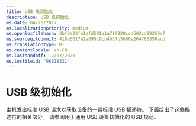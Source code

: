 ```yaml
---
title: USB 级初始化
description: USB 级初始化
ms.date: 04/20/2017
ms.localizationpriority: medium
ms.openlocfilehash: 3bf6a23fe1afd591a1a71f829ccd602cd29250a7
ms.sourcegitcommit: 418e6617e2a695c9cb4b37b5b60e264760858acd
ms.translationtype: MT
ms.contentlocale: zh-CN
ms.lasthandoff: 12/07/2020
ms.locfileid: "96818321"
---
```

# <a name="usb-level-initialization"></a>USB 级初始化





主机发出标准 USB 请求以获取设备的一组标准 USB 描述符。 下面给出了这些描述符的相关部分。 请参阅用于通用 USB 设备初始化的 USB 规范。

 

 





